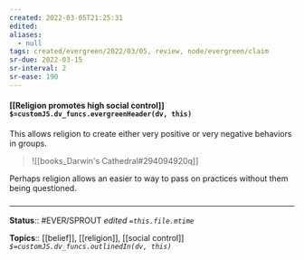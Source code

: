 ```yaml
---
created: 2022-03-05T21:25:31 
edited: 
aliases:
  - null
tags: created/evergreen/2022/03/05, review, node/evergreen/claim
sr-due: 2022-03-15
sr-interval: 2
sr-ease: 190
---
```


#### [[Religion promotes high social control]] `$=customJS.dv_funcs.evergreenHeader(dv, this)`

This allows religion to create either very positive or very negative behaviors in groups.

> ![[books_Darwin's Cathedral#294094920q]]

Perhaps religion allows an easier to way to pass on practices without them being questioned.

### <hr class="footnote"/>

**Status**:: #EVER/SPROUT
*edited `=this.file.mtime`*

**Topics**:: [[belief]], [[religion]], [[social control]]
*`$=customJS.dv_funcs.outlinedIn(dv, this)`*
